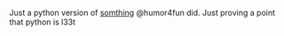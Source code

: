 Just a python version of [somthing](https://github.com/humor4fun/slack-backup) @humor4fun did. Just proving a point that python is l33t
